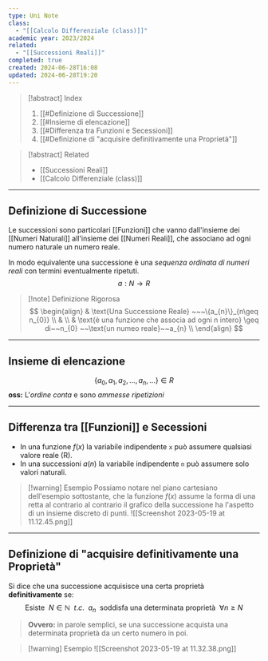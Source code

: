 ```yaml
---
type: Uni Note
class:
  - "[[Calcolo Differenziale (class)]]"
academic year: 2023/2024
related:
  - "[[Successioni Reali]]"
completed: true
created: 2024-06-28T16:08
updated: 2024-06-28T19:20
---
```

>[!abstract] Index
>1. [[#Definizione di Successione]]
>2. [[#Insieme di elencazione]]
>3. [[#Differenza tra Funzioni e Secessioni]]
>4. [[#Definizione di "acquisire definitivamente una Proprietà"]]

>[!abstract] Related
>- [[Successioni Reali]]
>- [[Calcolo Differenziale (class)]]

---
## Definizione di Successione

Le successioni sono particolari [[Funzioni]] che vanno dall'insieme dei [[Numeri Naturali]] all'insieme dei [[Numeri Reali]], che associano ad ogni numero naturale un numero reale.
 
In modo equivalente una successione è una *sequenza ordinata di numeri reali* con termini eventualmente ripetuti.
$$ a: N \to R $$
>[!note] Definizione Rigorosa
>$$ 
>\begin{align}
>& \text{Una Successione Reale} ~~~\{a_{n}\}_{n\geq n_{0}} \\
>& \\
>& \text{è una funzione che associa ad ogni n intero} \geq di~~n_{0} ~~\text{un numeo reale}~~a_{n} \\
>\end{align}
>$$

---
## Insieme di elencazione
$$\{a_{0},a_{1},a_{2}, \dots ,a_{n},\dots \} \in R$$
**oss:** L'*ordine conta* e sono *ammesse ripetizioni* 

---
## Differenza tra [[Funzioni]] e Secessioni 

- In una funzione $f(x)$ la variabile indipendente `x` può assumere qualsiasi valore reale (R).
- In una successioni $a(n)$ la variabile indipendente `n` può assumere solo valori naturali.

 >[!warning] Esempio
> Possiamo notare nel piano cartesiano dell'esempio sottostante, che la funzione $f(x)$ assume la forma di una retta al contrario al contrario il grafico della successione ha l'aspetto di un insieme discreto di punti.
>![[Screenshot 2023-05-19 at 11.12.45.png]]

---
## Definizione di "acquisire definitivamente una Proprietà"

Si dice che una successione acquisisce una certa proprietà **definitivamente** se:
$$\text{Esiste }~ N\in \mathbb{N}~~ t.c. ~~ a_{n}~~ \text{soddisfa una determinata proprietà }~ \forall n \geq N $$

>**Ovvero:** in parole semplici, se una successione acquista una determinata proprietà da un certo numero in poi.

>[!warning] Esempio
>![[Screenshot 2023-05-19 at 11.32.38.png]]
